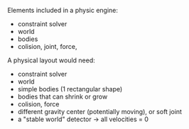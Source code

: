 Elements included in a physic engine:
- constraint solver
- world
- bodies
- colision, joint, force,

A physical layout would need:
- constraint solver
- world
- simple bodies (1 rectangular shape)
- bodies that can shrink or grow
- colision, force
- different gravity center (potentially moving), or soft joint
- a "stable world" detector -> all velocities = 0